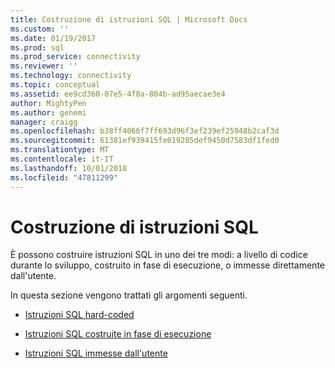 ```yaml
---
title: Costruzione di istruzioni SQL | Microsoft Docs
ms.custom: ''
ms.date: 01/19/2017
ms.prod: sql
ms.prod_service: connectivity
ms.reviewer: ''
ms.technology: connectivity
ms.topic: conceptual
ms.assetid: ee9cd360-07e5-4f8a-804b-ad95aecae3e4
author: MightyPen
ms.author: genemi
manager: craigg
ms.openlocfilehash: b38ff4066f7ff693d96f3ef239ef25948b2caf3d
ms.sourcegitcommit: 61381ef939415fe019285def9450d7583df1fed0
ms.translationtype: MT
ms.contentlocale: it-IT
ms.lasthandoff: 10/01/2018
ms.locfileid: "47811299"
---
```

# <a name="constructing-sql-statements"></a>Costruzione di istruzioni SQL
È possono costruire istruzioni SQL in uno dei tre modi: a livello di codice durante lo sviluppo, costruito in fase di esecuzione, o immesse direttamente dall'utente.  
  
 In questa sezione vengono trattati gli argomenti seguenti.  
  
-   [Istruzioni SQL hard-coded](../../../odbc/reference/develop-app/hard-coded-sql-statements.md)  
  
-   [Istruzioni SQL costruite in fase di esecuzione](../../../odbc/reference/develop-app/sql-statements-constructed-at-run-time.md)  
  
-   [Istruzioni SQL immesse dall'utente](../../../odbc/reference/develop-app/sql-statements-entered-by-the-user.md)
